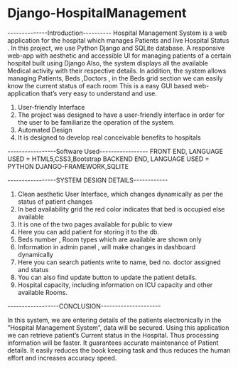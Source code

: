 # Django-HospitalManagement
 --------------Introduction----------
Hospital Management System is a web application for the hospital which manages Patients and live Hospital Status . In this project, we use Python Django  and SQLite database. A responsive web-app with aesthetic and accessible UI for managing  patients of a certain hospital built using Django 
Also, the system displays all the available Medical activity with their respective details. In addition, the system allows managing Patients, Beds ,Doctors , in the Beds grid section we can easily know the current status of each room This is a easy GUI based web-application that’s very easy to understand and use. 
1. User-friendly Interface
2. The project was designed to have a user-friendly interface in order for the user to be familiarize the operation of the system.
3.	Automated Design
4.	It is designed to develop real conceivable benefits to hospitals

-----------------Software Used-----------------
FRONT END, LANGUAGE USED = HTML5,CSS3,Bootstrap
BACKEND END, LANGUAGE USED = PYTHON DJANGO-FRAMEWORK,SQLITE

-----------------SYSTEM DESIGN DETAILS------------
1.	Clean aesthetic User Interface, which changes dynamically as per the status of patient changes
2.	In bed availability grid the red color indicates that bed is occupied else available
3.	It is one of the two pages available for public to view
4.	Here you can add patient for storing it to the db.
5.	Beds number , Room types which are available are shown only
6.	Information in admin panel , will make changes in dashboard dynamically
7.	Here you can search patients write to name, bed no. doctor assigned and status
8.	You can also find update button to update the patient details.
9.	Hospital capacity, including information on ICU capacity and other available Rooms.

------------------CONCLUSION---------------------


In this system, 
      we are entering details of the patients electronically in the ”Hospital Management System”, data will be secured. Using this application we can retrieve patient’s Current status in the Hospital. Thus processing information will be faster. It guarantees accurate maintenance of Patient details. It easily reduces the book keeping task and thus reduces the human effort and increases accuracy speed.
